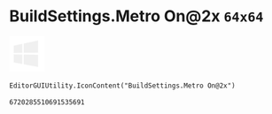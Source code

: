 # BuildSettings.Metro On@2x `64x64`
<img src="/img/BuildSettings.Metro%20On@2x.png" width=64 height=64>

``` CSharp
EditorGUIUtility.IconContent("BuildSettings.Metro On@2x")
```
```
6720285510691535691
```
